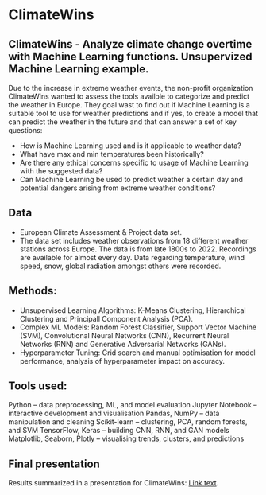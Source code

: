 # ClimateWins
## ClimateWins - Analyze climate change overtime with Machine Learning functions. Unsupervized Machine Learning example.

Due to the increase in extreme weather events, the non-profit organization ClimateWins wanted to assess the tools availble to categorize and predict the weather in Europe. They goal wast to find out if Machine Learning is a suitable tool to use for weather predictions and if yes, to create a model that can predict the weather in the future and that can answer a set of key questions:

- How is Machine Learning used and is it applicable to weather data?
- What have max and min temperatures been historically?
- Are there any ethical concerns specific to usage of Machine Learning with the suggested data?
- Can Machine Learning be used to predict weather a certain day and potential dangers arising from extreme weather conditions?

## Data 
- European Climate Assessment & Project data set.
- The data set includes weather observations from 18 different weather stations across Europe. The data is from late 1800s to 2022. Recordings are available for almost every day. Data regarding temperature, wind speed, snow,  global radiation amongst others were recorded. 

## Methods:

- Unsupervised Learning Algorithms: K-Means Clustering, Hierarchical Clustering and Principall Component Analysis (PCA). 
- Complex ML Models: Random Forest Classifier, Support Vector Machine (SVM), Convolutional Neural Networks (CNN), Recurrent Neural Networks (RNN) and Generative Adversarial Networks (GANs). 
- Hyperparameter Tuning: Grid search and manual optimisation for model performance, analysis of hyperparameter impact on accuracy. 

## Tools used:
Python – data preprocessing, ML, and model evaluation
Jupyter Notebook – interactive development and visualisation
Pandas, NumPy – data manipulation and cleaning
Scikit-learn – clustering, PCA, random forests, and SVM
TensorFlow, Keras – building CNN, RNN, and GAN models
Matplotlib, Seaborn, Plotly – visualising trends, clusters, and predictions

## Final presentation
Results summarized in a presentation for ClimateWins: [Link text](https://github.com/susanne-maj/ClimateWins/tree/main/Presentation).



